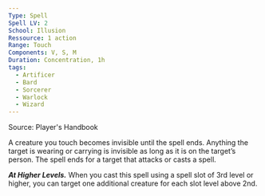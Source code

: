 ```yaml
---
Type: Spell
Spell LV: 2
School: Illusion
Ressource: 1 action
Range: Touch
Components: V, S, M
Duration: Concentration, 1h
tags:
  - Artificer
  - Bard
  - Sorcerer
  - Warlock
  - Wizard
---
```

Source: Player's Handbook

A creature you touch becomes invisible until the spell ends. Anything the target is wearing or carrying is invisible as long as it is on the target’s person. The spell ends for a target that attacks or casts a spell.

**_At Higher Levels._** When you cast this spell using a spell slot of 3rd level or higher, you can target one additional creature for each slot level above 2nd.